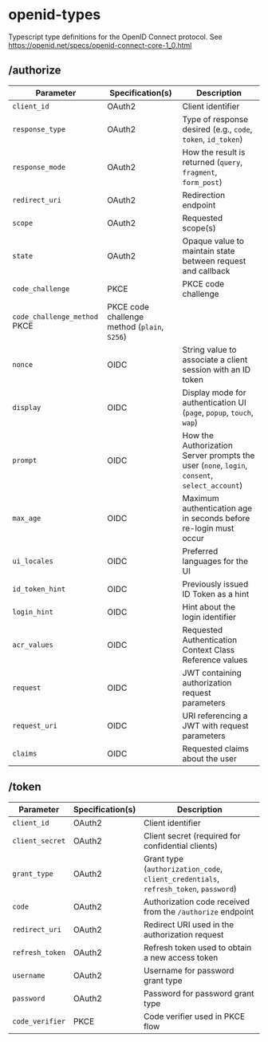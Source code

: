 # openid-types

Typescript type definitions for the OpenID Connect protocol. See https://openid.net/specs/openid-connect-core-1_0.html


## /authorize

| Parameter             | Specification(s)         | Description                                                                                   |
|-----------------------|--------------------------|-----------------------------------------------------------------------------------------------|
| `client_id`           | OAuth2                   | Client identifier                                                                             |
| `response_type`       | OAuth2                   | Type of response desired (e.g., `code`, `token`, `id_token`)                                  |
| `response_mode`       | OAuth2                   | How the result is returned (`query`, `fragment`, `form_post`)                                 |
| `redirect_uri`        | OAuth2                   | Redirection endpoint                                                                          |
| `scope`               | OAuth2                   | Requested scope(s)                                                                            |
| `state`               | OAuth2                   | Opaque value to maintain state between request and callback                                   |
| `code_challenge`      | PKCE                     | PKCE code challenge                                                                           |
| `code_challenge_method` PKCE                     | PKCE code challenge method (`plain`, `S256`)                                                  |
| `nonce`               | OIDC                     | String value to associate a client session with an ID token                                   |
| `display`             | OIDC                     | Display mode for authentication UI (`page`, `popup`, `touch`, `wap`)                          |
| `prompt`              | OIDC                     | How the Authorization Server prompts the user (`none`, `login`, `consent`, `select_account`)  |
| `max_age`             | OIDC                     | Maximum authentication age in seconds before re-login must occur                              |
| `ui_locales`          | OIDC                     | Preferred languages for the UI                                                                |
| `id_token_hint`       | OIDC                     | Previously issued ID Token as a hint                                                          |
| `login_hint`          | OIDC                     | Hint about the login identifier                                                               |
| `acr_values`          | OIDC                     | Requested Authentication Context Class Reference values                                       |
| `request`             | OIDC                     | JWT containing authorization request parameters                                               |
| `request_uri`         | OIDC                     | URI referencing a JWT with request parameters                                                 |
| `claims`              | OIDC                     | Requested claims about the user                                                               |

## /token

| Parameter         | Specification(s) | Description                                                                                   |
|-------------------|------------------|-----------------------------------------------------------------------------------------------|
| `client_id`       | OAuth2           | Client identifier                                                                             |
| `client_secret`   | OAuth2           | Client secret (required for confidential clients)                                             |
| `grant_type`      | OAuth2           | Grant type (`authorization_code`, `client_credentials`, `refresh_token`, `password`)          |
| `code`            | OAuth2           | Authorization code received from the `/authorize` endpoint                                    |
| `redirect_uri`    | OAuth2           | Redirect URI used in the authorization request                                                |
| `refresh_token`   | OAuth2           | Refresh token used to obtain a new access token                                               |
| `username`        | OAuth2           | Username for password grant type                                                              |
| `password`        | OAuth2           | Password for password grant type                                                              |
| `code_verifier`   | PKCE             | Code verifier used in PKCE flow                                                               |


